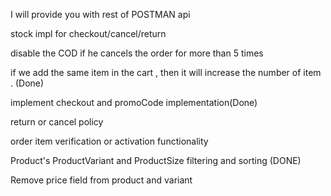  
I will provide you with rest of POSTMAN api


stock impl for checkout/cancel/return

disable the COD if he cancels the order for more than 5 times

if we add the same item in the cart , then it will increase the number of item . (Done)

implement checkout and promoCode implementation(Done)

return or cancel policy

order item verification or activation functionality

Product's ProductVariant and ProductSize filtering and sorting (DONE)

Remove price field from product and variant 

